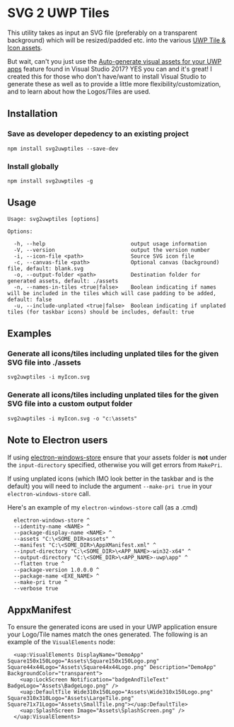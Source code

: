 # SVG 2 UWP Tiles

This utility takes as input an SVG file (preferably on a transparent background) which will be resized/padded etc. into the various [UWP Tile & Icon assets](https://docs.microsoft.com/en-us/windows/uwp/controls-and-patterns/tiles-and-notifications-app-assets).

But wait, can't you just use the [Auto-generate visual assets for your UWP apps](https://blogs.windows.com/buildingapps/2017/03/07/visual-studio-2017-now-ready-windows-application-development-needs/#ELgkBgKoWGSGx8cs.97) feature found in Visual Studio 2017? YES you can and it's great! I created this for those who don't have/want to install Visual Studio to generate these as well as to provide a little more flexibility/customization, and to learn about how the Logos/Tiles are used.

## Installation

### Save as developer depedency to an existing project

    npm install svg2uwptiles --save-dev

### Install globally

    npm install svg2uwptiles -g

## Usage

    Usage: svg2uwptiles [options]

    Options:

      -h, --help                           output usage information
      -V, --version                        output the version number
      -i, --icon-file <path>               Source SVG icon file
      -c, --canvas-file <path>             Optional canvas (background) file, default: blank.svg
      -o, --output-folder <path>           Destination folder for generated assets, default: ./assets
      -n, --names-in-tiles <true|false>    Boolean indicating if names will be included in the tiles which will case padding to be added, default: false
      -u, --include-unplated <true|false>  Boolean indicating if unplated tiles (for taskbar icons) should be includes, default: true


## Examples

### Generate all icons/tiles including unplated tiles for the given SVG file into ./assets

    svg2uwptiles -i myIcon.svg


### Generate all icons/tiles including unplated tiles for the given SVG file into a custom output folder

    svg2uwptiles -i myIcon.svg -o "c:\assets"

## Note to Electron users

If using [electron-windows-store](https://github.com/felixrieseberg/electron-windows-store) ensure that your assets folder is **not** under the `input-directory` specified, otherwise you will get errors from `MakePri`.

If using unplated icons (which IMO look better in the taskbar and is the default) you will need to include the argument `--make-pri true` in your `electron-windows-store` call.

Here's an example of my `electron-windows-store` call (as a .cmd)


      electron-windows-store ^
      --identity-name <NAME> ^
      --package-display-name <NAME> ^
      --assets "C:\<SOME_DIR>assets" ^
      --manifest "C:\<SOME_DIR>\AppXManifest.xml" ^
      --input-directory "C:\<SOME_DIR>\<APP_NAME>-win32-x64" ^
      --output-directory "C:\<SOME_DIR>\<APP_NAME>-uwp\app" ^
      --flatten true ^
      --package-version 1.0.0.0 ^
      --package-name <EXE_NAME> ^
      --make-pri true ^
      --verbose true

## AppxManifest

To ensure the generated icons are used in your UWP application ensure your Logo/Tile names match the ones generated. The following is an example of the `VisualElements` node:

      <uap:VisualElements DisplayName="DemoApp" Square150x150Logo="Assets\Square150x150Logo.png" Square44x44Logo="Assets\Square44x44Logo.png" Description="DemoApp" BackgroundColor="transparent">
        <uap:LockScreen Notification="badgeAndTileText" BadgeLogo="Assets\BadgeLogo.png" />
        <uap:DefaultTile Wide310x150Logo="Assets\Wide310x150Logo.png" Square310x310Logo="Assets\LargeTile.png" Square71x71Logo="Assets\SmallTile.png"></uap:DefaultTile>
        <uap:SplashScreen Image="Assets\SplashScreen.png" />
      </uap:VisualElements>